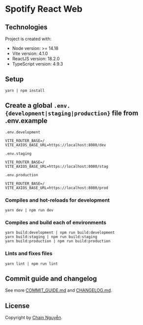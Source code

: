 # Spotify React Web

## Technologies
Project is created with:
* Node version: >= 14.18
* Vite version: 4.1.0
* ReactJS version: 18.2.0
* TypeScript version: 4.9.3

## Setup
```
yarn | npm install
```

## Create a global <code>.env.{development|staging|production}</code> file from .env.example
<code>.env.development</code>
```
VITE_ROUTER_BASE=/
VITE_AXIOS_BASE_URL=https://localhost:8080/dev
```

<code>.env.staging</code>
```
VITE_ROUTER_BASE=/
VITE_AXIOS_BASE_URL=https://localhost:8080/stag
```

<code>.env.production</code>
```
VITE_ROUTER_BASE=/
VITE_AXIOS_BASE_URL=https://localhost:8080/prod
```

### Compiles and hot-reloads for development
```
yarn dev | npm run dev
```

### Compiles and build each of environments
```
yarn build:development | npm run build:development
yarn build:staging | npm run build:staging
yarn build:production | npm run build:production
```

### Lints and fixes files
```
yarn lint | npm run lint
```

## Commit guide and changelog

See more [COMMIT_GUIDE.md](COMMIT_GUIDE.md) and [CHANGELOG.md](CHANGELOG.md).

## License
Copyright by [Chain Nguyễn](https://chainnguyen.github.io/chain-curriculum-vitae/).
